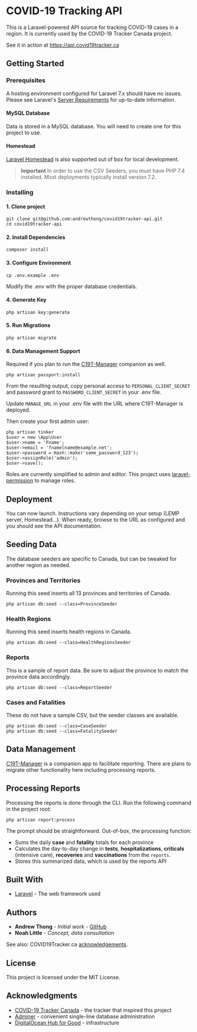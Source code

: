 # COVID-19 Tracking API

This is a Laravel-powered API source for tracking COVID-19 cases in a region. It is currently used by the COVID-19 Tracker Canada project.

See it in action at https://api.covid19tracker.ca

## Getting Started

### Prerequisites

A hosting environment configured for Laravel 7.x should have no issues. Please see Laravel's [Server Requirements](https://laravel.com/docs/7.x/installation#server-requirements) for up-to-date information.

#### MySQL Database

Data is stored in a MySQL database. You will need to create one for this project to use.

#### Homestead

[Laravel Homestead](https://laravel.com/docs/7.x/homestead) is also supported out of box for local development.

> **Important** In order to use the CSV Seeders, you must have PHP 7.4 installed. Most deployments typically install version 7.2.

### Installing

#### 1. Clone project
```
git clone git@github.com:andrewthong/covid19tracker-api.git
cd covid19tracker-api
```

#### 2. Install Dependencies
```
composer install
```

#### 3. Configure Environment
```
cp .env.example .env
```
Modify the .env with the proper database credentials.

#### 4. Generate Key

```
php artisan key:generate
```

#### 5. Run Migrations

```
php artisan migrate
```

#### 6. Data Management Support

Required if you plan to run the [C19T-Manager](https://github.com/andrewthong/covid19tracker-manage) companion as well.

```
php artisan passport:install
```

From the resulting output, copy personal access to `PERSONAL_CLIENT_SECRET` and password grant to `PASSWORD_CLIENT_SECRET` in your .env file.

Update `MANAGE_URL` in your .env file with the URL where C19T-Manager is deployed.

Then create your first admin user:

```
php artisan tinker
$user = new \App\User
$user->name = 'Fname';
$user->email = 'fnamelname@example.net';
$user->password = Hash::make('some_password_123');
$user->assignRole('admin');
$user->save();
```

Roles are currently simplified to admin and editor. This project uses [laravel-permission](https://github.com/spatie/laravel-permission) to manage roles.

## Deployment

You can now launch. Instructions vary depending on your setup (LEMP server, Homestead...). When ready, browse to the URL as configured and you should see the API documentation.

## Seeding Data

The database seeders are specific to Canada, but can be tweaked for another region as needed.

### Provinces and Territories

Running this seed inserts all 13 provinces and territories of Canada.

```
php artisan db:seed --class=ProvinceSeeder
```

### Health Regions

Running this seed inserts health regions in Canada.

```
php artisan db:seed --class=HealthRegionsSeeder
```

### Reports

This is a sample of report data. Be sure to adjust the province to match the province data accordingly.

```
php artisan db:seed --class=ReportSeeder
```

### Cases and Fatalities

These do not have a sample CSV, but the seeder classes are available.

```
php artisan db:seed --class=CaseSeeder
php artisan db:seed --class=FatalitySeeder
```

## Data Management

[C19T-Manager](https://github.com/andrewthong/covid19tracker-manage) is a companion app to facilitate reporting. There are plans to migrate other functionality here including processing reports.

## Processing Reports

Processing the reports is done through the CLI. Run the following command in the project root:

```
php artisan report:process
```

The prompt should be straightforward. Out-of-box, the processing function:

* Sums the daily **case** and **fatality** totals for each province
* Calculates the day-to-day change in **tests**, **hospitalizations**, **criticals** (intensive care), **recoveries** and **vaccinations** from the `reports`.
* Stores this summarized data, which is used by the reports API

## Built With

* [Laravel](https://laravel.com/) - The web framework used

## Authors

* **Andrew Thong** - *Initial work* - [GitHub](https://github.com/andrewthong)
* **Noah Little** - *Concept, data consultation*

See also: COVID19Tracker.ca [acknowledgements](https://covid19tracker.ca/acknowledgements.html).

## License

This project is licensed under the MIT License.

## Acknowledgments

* [COVID-19 Tracker Canada](https://covid19tracker.ca) - the tracker that inspired this project
* [Adminer](https://www.adminer.org) - convenient single-line database administration
* [DigitalOcean Hub for Good](https://www.digitalocean.com/community/pages/covid-19) - infrastructure

